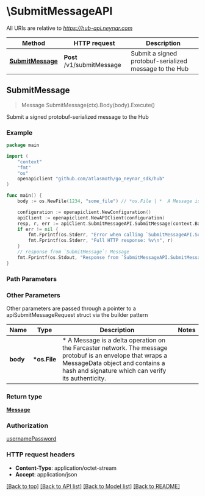 # \SubmitMessageAPI

All URIs are relative to *https://hub-api.neynar.com*

| Method                                                 | HTTP request               | Description                                            |
| ------------------------------------------------------ | -------------------------- | ------------------------------------------------------ |
| [**SubmitMessage**](SubmitMessageAPI.md#SubmitMessage) | **Post** /v1/submitMessage | Submit a signed protobuf-serialized message to the Hub |

## SubmitMessage

> Message SubmitMessage(ctx).Body(body).Execute()

Submit a signed protobuf-serialized message to the Hub

### Example

```go
package main

import (
	"context"
	"fmt"
	"os"
	openapiclient "github.com/atlasmoth/go_neynar_sdk/hub"
)

func main() {
	body := os.NewFile(1234, "some_file") // *os.File | *  A Message is a delta operation on the Farcaster network. The message protobuf is an envelope  that wraps a MessageData object and contains a hash and signature which can verify its authenticity. (optional)

	configuration := openapiclient.NewConfiguration()
	apiClient := openapiclient.NewAPIClient(configuration)
	resp, r, err := apiClient.SubmitMessageAPI.SubmitMessage(context.Background()).Body(body).Execute()
	if err != nil {
		fmt.Fprintf(os.Stderr, "Error when calling `SubmitMessageAPI.SubmitMessage``: %v\n", err)
		fmt.Fprintf(os.Stderr, "Full HTTP response: %v\n", r)
	}
	// response from `SubmitMessage`: Message
	fmt.Fprintf(os.Stdout, "Response from `SubmitMessageAPI.SubmitMessage`: %v\n", resp)
}
```

### Path Parameters

### Other Parameters

Other parameters are passed through a pointer to a apiSubmitMessageRequest struct via the builder pattern

| Name     | Type          | Description                                                                                                                                                                                          | Notes |
| -------- | ------------- | ---------------------------------------------------------------------------------------------------------------------------------------------------------------------------------------------------- | ----- |
| **body** | **\*os.File** | \* A Message is a delta operation on the Farcaster network. The message protobuf is an envelope that wraps a MessageData object and contains a hash and signature which can verify its authenticity. |

### Return type

[**Message**](Message.md)

### Authorization

[usernamePassword](../README.md#usernamePassword)

### HTTP request headers

- **Content-Type**: application/octet-stream
- **Accept**: application/json

[[Back to top]](#) [[Back to API list]](../README.md#documentation-for-api-endpoints)
[[Back to Model list]](../README.md#documentation-for-models)
[[Back to README]](../README.md)

